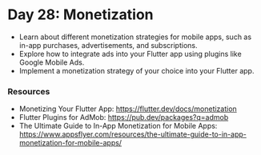 # Day 28: Monetization

- Learn about different monetization strategies for mobile apps, such as in-app purchases, advertisements, and subscriptions.
- Explore how to integrate ads into your Flutter app using plugins like Google Mobile Ads.
- Implement a monetization strategy of your choice into your Flutter app.

### Resources

- Monetizing Your Flutter App: https://flutter.dev/docs/monetization
- Flutter Plugins for AdMob: https://pub.dev/packages?q=admob
- The Ultimate Guide to In-App Monetization for Mobile Apps: https://www.appsflyer.com/resources/the-ultimate-guide-to-in-app-monetization-for-mobile-apps/